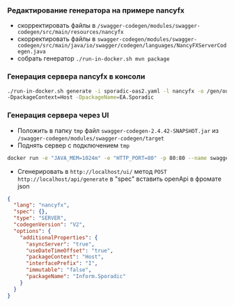 ### Редактирование генератора на примере nancyfx
- скорректировать файлы в `/swagger-codegen/modules/swagger-codegen/src/main/resources/nancyfx`
- скорректировать файлы в `swagger-codegen/modules/swagger-codegen/src/main/java/io/swagger/codegen/languages/NancyFXServerCodegen.java`
- собрать генератор `./run-in-docker.sh mvn package`

### Генерация сервера nancyfx в консоли
```bash
./run-in-docker.sh generate -i sporadic-oas2.yaml -l nancyfx -o /gen/out/nancy-sporadic -DasyncServer=true -Dimmutable=false -DuseDateTimeOffset=true \
-DpackageContext=Host -DpackageName=EA.Sporadic
```

### Генерация сервера через UI
- Положить в папку `tmp` файл `swagger-codegen-2.4.42-SNAPSHOT.jar` из `/swagger-codegen/modules/swagger-codegen/target`
- Поднять сервер с подключением `tmp`
```bash
docker run -e "JAVA_MEM=1024m" -e "HTTP_PORT=80" -p 80:80 --name swagger-generator-v3 -v ./tmp:/jetty_home/lib/shared swaggerapi/swagger-generator-v3
 ```
- Сгенерировать в `http://localhost/ui/` метод `POST http://localhost/api/generate` в "spec" вставить openApi в фромате json
```json
{
  "lang": "nancyfx",
  "spec": {},
  "type": "SERVER",
  "codegenVersion": "V2",
  "options": {
    "additionalProperties": {
      "asyncServer": "true",
      "useDateTimeOffset": "true",
      "packageContext": "Host",
      "interfacePrefix": "I",
      "immutable": "false",
      "packageName": "Inform.Sporadic"
    }
  }
}
```
